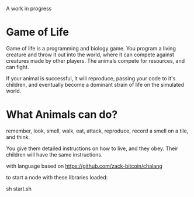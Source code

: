 A work in progress

Game of Life
=========

Game of life is a programming and biology game.
You program a living creature and throw it out into the world, where it can compete against creatures made by other players.
The animals compete for resources, and can fight.

If your animal is successful, it will reproduce, passing your code to it's children, and eventually become a dominant strain of life on the simulated world.

What Animals can do?
===================

remember, look, smell, walk, eat, attack, reproduce, record a smell on a tile, and think.

You give them detailed instructions on how to live, and they obey. Their children will have the same instructions.


with language based on https://github.com/zack-bitcoin/chalang

to start a node with these libraries loaded:

sh start.sh







